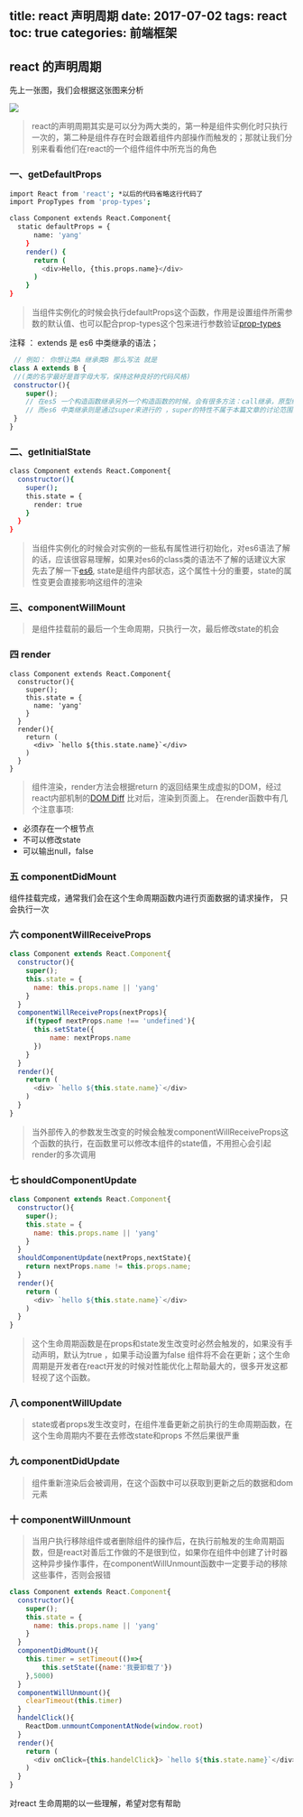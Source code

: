 title: react 声明周期
date: 2017-07-02
tags: react
toc: true
categories: 前端框架
---

## react 的声明周期
先上一张图，我们会根据这张图来分析

![](http://ww1.sinaimg.cn/large/e315dd2ely1fplhd8yxcgj20w60g1t9z.jpg)

> react的声明周期其实是可以分为两大类的，第一种是组件实例化时只执行一次的，第二种是组件存在时会跟着组件内部操作而触发的；那就让我们分别来看看他们在react的一个组件组件中所充当的角色

### 一、getDefaultProps

```bash
import React from 'react'; *以后的代码省略这行代码了
import PropTypes from 'prop-types';

class Component extends React.Component{
  static defaultProps = {
      name: 'yang'
    }
    render() {
      return (
        <div>Hello, {this.props.name}</div>
      )
    }
}

```
> 当组件实例化的时候会执行defaultProps这个函数，作用是设置组件所需参数的默认值、也可以配合prop-types这个包来进行参数验证[prop-types](https://reactjs.org/docs/typechecking-with-proptypes.html)

注释 ： extends 是 es6 中类继承的语法；
```javascript
 // 例如： 你想让类A 继承类B 那么写法 就是
class A extends B {
 //(类的名字最好是首字母大写，保持这种良好的代码风格)
 constructor(){
    super();
    // 在es5 一个构造函数继承另外一个构造函数的时候，会有很多方法：call继承，原型继承，组合式继承，寄生组合式继承（如果不知道的小伙变要好好学习了）
    // 而es6 中类继承则是通过super来进行的 ，super的特性不属于本篇文章的讨论范围，如果感兴趣的话可以去翻查一下
 }
}

```

### 二、getInitialState
``` bash
class Component extends React.Component{
  constructor(){
    super();
    this.state = {
      render: true
    }
  }
}
```
> 当组件实例化的时候会对实例的一些私有属性进行初始化，对es6语法了解的话，应该很容易理解，如果对es6的class类的语法不了解的话建议大家先去了解一下[es6](http://es6.ruanyifeng.com/#docs/class), state是组件内部状态，这个属性十分的重要，state的属性变更会直接影响这组件的渲染

### 三、componentWillMount

> 是组件挂载前的最后一个生命周期，只执行一次，最后修改state的机会

### 四 render

```
class Component extends React.Component{
  constructor(){
    super();
    this.state = {
      name: 'yang'
    }
  }
  render(){
    return (
      <div> `hello ${this.state.name}`</div>
    )
  }
}
```
> 组件渲染，render方法会根据return 的返回结果生成虚拟的DOM，经过react内部机制的[DOM Diff](http://www.ruanyifeng.com/blog/2012/08/how_to_read_diff.html) 比对后，渲染到页面上。
> 在render函数中有几个注意事项:
 -  必须存在一个根节点
 -  不可以修改state
 -  可以输出null，false

### 五 componentDidMount

组件挂载完成，通常我们会在这个生命周期函数内进行页面数据的请求操作， 只会执行一次

### 六 componentWillReceiveProps

```javascript
class Component extends React.Component{
  constructor(){
    super();
    this.state = {
      name: this.props.name || 'yang'
    }
  }
  componentWillReceiveProps(nextProps){
    if(typeof nextProps.name !== 'undefined'){
      this.setState({
          name: nextProps.name
      })
    }
  }
  render(){
    return (
      <div> `hello ${this.state.name}`</div>
    )
  }
}
```
> 当外部传入的参数发生改变的时候会触发componentWillReceiveProps这个函数的执行，在函数里可以修改本组件的state值，不用担心会引起render的多次调用

### 七 shouldComponentUpdate

```javascript
class Component extends React.Component{
  constructor(){
    super();
    this.state = {
      name: this.props.name || 'yang'
    }
  }
  shouldComponentUpdate(nextProps,nextState){
    return nextProps.name != this.props.name;
  }
  render(){
    return (
      <div> `hello ${this.state.name}`</div>
    )
  }
}
```
> 这个生命周期函数是在props和state发生改变时必然会触发的，如果没有手动声明，默认为true ，如果手动设置为false 组件将不会在更新；这个生命周期是开发者在react开发的时候对性能优化上帮助最大的，很多开发这都轻视了这个函数。

### 八 componentWillUpdate

> state或者props发生改变时，在组件准备更新之前执行的生命周期函数，在这个生命周期内不要在去修改state和props 不然后果很严重

### 九 componentDidUpdate

> 组件重新渲染后会被调用，在这个函数中可以获取到更新之后的数据和dom元素

### 十 componentWillUnmount

> 当用户执行移除组件或者删除组件的操作后，在执行前触发的生命周期函数，但是react对善后工作做的不是很到位，如果你在组件中创建了计时器这种异步操作事件，在componentWillUnmount函数中一定要手动的移除这些事件，否则会报错

```javascript
class Component extends React.Component{
  constructor(){
    super();
    this.state = {
      name: this.props.name || 'yang'
    }
  }
  componentDidMount(){
    this.timer = setTimeout(()=>{
        this.setState({name:'我要卸载了'})
    },5000)
  }
  componentWillUnmount(){
    clearTimeout(this.timer)
  }
  handelClick(){
    ReactDom.unmountComponentAtNode(window.root)
  }
  render(){
    return (
      <div onClick={this.handelClick}> `hello ${this.state.name}`</div>
    )
  }
}
```

对react 生命周期的以一些理解，希望对您有帮助
